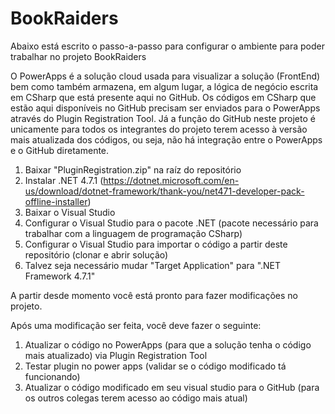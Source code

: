 # BookRaiders

Abaixo está escrito o passo-a-passo para configurar o ambiente para poder trabalhar no projeto BookRaiders

O PowerApps é a solução cloud usada para visualizar a solução (FrontEnd) bem como também armazena, em algum lugar, a lógica de negócio escrita em CSharp que está presente aqui no GitHub.
Os códigos em CSharp que estão aqui disponíveis no GitHub precisam ser enviados para o PowerApps através do Plugin Registration Tool. Já a função do GitHub neste projeto é unicamente para todos os integrantes do projeto terem acesso à versão mais atualizada dos códigos, ou seja, não há integração entre o PowerApps e o GitHub diretamente.

1. Baixar "PluginRegistration.zip" na raíz do repositório
2. Instalar .NET 4.7.1 (https://dotnet.microsoft.com/en-us/download/dotnet-framework/thank-you/net471-developer-pack-offline-installer)
3. Baixar o Visual Studio
4. Configurar o Visual Studio para o pacote .NET (pacote necessário para trabalhar com a linguagem de programação CSharp)
5. Configurar o Visual Studio para importar o código a partir deste repositório (clonar e abrir solução)
6. Talvez seja necessário mudar "Target Application" para ".NET Framework 4.7.1"

A partir desde momento você está pronto para fazer modificações no projeto.

Após uma modificação ser feita, você deve fazer o seguinte:


1. Atualizar o código no PowerApps (para que a solução tenha o código mais atualizado) via Plugin Registration Tool
2. Testar plugin no power apps (validar se o código modificado tá funcionando)
3. Atualizar o código modificado em seu visual studio para o GitHub (para os outros colegas terem acesso ao código mais atual)
